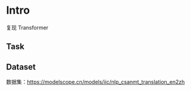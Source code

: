 # Intro
复现 Transformer

## Task



## Dataset

数据集：https://modelscope.cn/models/iic/nlp_csanmt_translation_en2zh